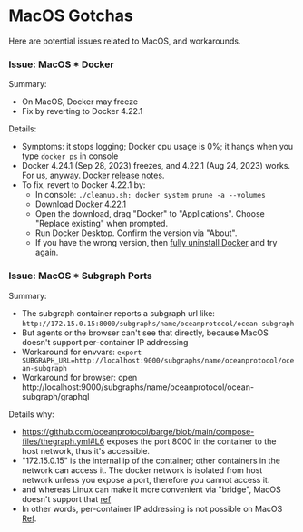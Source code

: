<!--
Copyright 2023 Ocean Protocol Foundation
SPDX-License-Identifier: Apache-2.0
-->

# MacOS Gotchas

Here are potential issues related to MacOS, and workarounds.

### Issue: MacOS * Docker

Summary:
- On MacOS, Docker may freeze
- Fix by reverting to Docker 4.22.1

Details:
- Symptoms: it stops logging; Docker cpu usage is 0%; it hangs when you type `docker ps` in console
- Docker 4.24.1 (Sep 28, 2023) freezes, and 4.22.1 (Aug 24, 2023) works. For us, anyway. [Docker release notes](https://docs.docker.com/desktop/release-notes).
- To fix, revert to Docker 4.22.1 by:
  - In console: `./cleanup.sh; docker system prune -a --volumes`
  - Download [Docker 4.22.1](https://docs.docker.com/desktop/release-notes/#4221)
  - Open the download, drag "Docker" to "Applications". Choose "Replace existing" when prompted.
  - Run Docker Desktop. Confirm the version via "About".
  - If you have the wrong version, then [fully uninstall Docker](https://www.makeuseof.com/how-to-uninstall-docker-desktop-mac/) and try again.

### Issue: MacOS * Subgraph Ports

Summary:
- The subgraph container reports a subgraph url like: `http://172.15.0.15:8000/subgraphs/name/oceanprotocol/ocean-subgraph`
- But agents or the browser can't see that directly, because MacOS doesn't support per-container IP addressing
- Workaround for envvars: `export SUBGRAPH_URL=http://localhost:9000/subgraphs/name/oceanprotocol/ocean-subgraph`
- Workaround for browser: open http://localhost:9000/subgraphs/name/oceanprotocol/ocean-subgraph/graphql

Details why:
- https://github.com/oceanprotocol/barge/blob/main/compose-files/thegraph.yml#L6 exposes the port 8000 in the container to the host network, thus it's accessible.
- "172.15.0.15" is the internal ip of the container; other containers in the network can access it. The docker network is isolated from host network unless you expose a port, therefore you cannot access it.
- and whereas Linux can make it more convenient via "bridge", MacOS doesn't support that [ref](https://docker-docs.uclv.cu/docker-for-mac/networking/#there-is-no-docker0-bridge-on-macos)
- In other words, per-container IP addressing is not possible on MacOS [Ref](https://docker-docs.uclv.cu/docker-for-mac/networking/#per-container-ip-addressing-is-not-possible).
